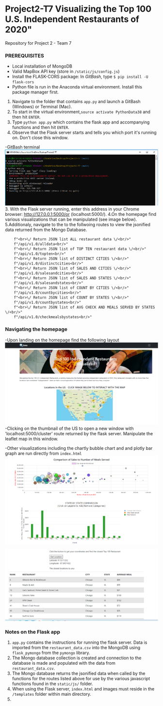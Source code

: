 # Project2-T7 Visualizing the Top 100 U.S. Independent Restaurants of 2020"
Repository for Project 2 - Team 7


### PREREQUISITES

- Local installation of MongoDB
- Valid MapBox API key (store in `/static/js/config.js`)
- Install the FLASK-CORS package: In *GitBash*, type `$ pip install -U flask-cors`
- Python file is run in the Anaconda virtual environment. Install this package manager first.


1. Navigate to the folder that contains ``app.py`` and launch a GitBash (Windows) or Terminal (Mac). 
1.  To start in the virtual environment,``source activate PythonData38`` and then hit `ENTER`.
1. Type ``python app.py`` which contains the flask app and accompanying functions and then hit `ENTER`.
1. Observe that the Flask server starts and tells you which port it's running on. Don't close this window.

-GitBash terminal
![GiBash terminal](/templates/Images/GitBash_screenshot.PNG)
3. With the Flask server running, enter this address in your Chrome browser: http://127.0.0.1:5000/or (localhost:5000/).
4.On the homepage find various visualizations that can be manipulated (see image below). 
5.Additionaly, navigate to the to the follwoing routes to view the jsonified data returned from the Mongo Database.  
 
        f"<br>\/ Return JSON list ALL restaurant data \/<br/>"
        f"/api/v1.0/alldata<br/>"
        f"<br>\/ Return JSON list of TOP TEN restaurant data \/<br/>"
        f"/api/v1.0/topten<br/>"
        f"<br>\/ Return JSON list of DISTINCT CITIES \/<br/>"
        f"/api/v1.0/distinctcities<br/>"        
        f"<br>\/ Return JSON list of SALES AND CITIES \/<br/>"
        f"/api/v1.0/salesandcities<br/>"
        f"<br>\/ Return JSON list of SALES AND STATES \/<br/>"
        f"/api/v1.0/salesandstates<br/>"
        f"<br>\/ Return JSON list of COUNT BY CITIES \/<br/>"
        f"/api/v1.0/countbycities<br/>"
        f"<br>\/ Return JSON list of COUNT BY STATES \/<br/>"
        f"/api/v1.0/countbystates<br/>"
        f"<br>\/ Return JSON list of AVG CHECK AND MEALS SERVED BY STATES \/<br/>"
        f"/api/v1.0/checkmealsbystates<br/>"
        
  
### Navigating the homepage
-Upon landing on the homepage find the following layout
![homepage screenshot](/templates/Images/Site_screenshot.PNG)
-Clicking on the thumbnail of the US to open a new window with 'localhost:5000/cluster' route returned by the flask server. Manipulate the leaflet map in this window. 

-Other visualizations including the chartly bubble chart and and plotly bar graph are run directly from `index.html`
![Other visualizations](/templates/Images/Site_screenshot2.PNG)

![](/templates/Images/Site_screenshot3.PNG)



### Notes on the Flask app
1. `app.py` contains the instructions for running the flask server. Data is imported from the `restaurant_data.csv` into the MongoDB using `flask_pymongo` from the `pymongo` library. 
2. The Mongo database collection is created and connection to the database is made and populated with the data from `restaurant_data.csv`. 
3. The Mongo database returns the jsonified data when called by the functions for the routes listed above for use by the various javascript functions found in the `static/js/` folder.
4. When using the Flask server, `index.html` and images must reside in the `/templates` folder within main directory. 
5. 
